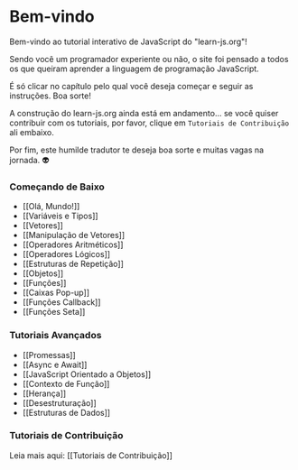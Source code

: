 # Bem-vindo

Bem-vindo ao tutorial interativo de JavaScript do "learn-js.org"!

Sendo você um programador experiente ou não, o site foi pensado a todos os que queiram aprender a linguagem de programação JavaScript.

É só clicar no capítulo pelo qual você deseja começar e seguir as instruções. Boa sorte!

A construção do learn-js.org ainda está em andamento... se você quiser contribuir com os tutoriais, por favor, clique em `Tutoriais de Contribuição` ali embaixo.

Por fim, este humilde tradutor te deseja boa sorte e muitas vagas na jornada. :alien:

### Começando de Baixo

- [[Olá, Mundo!]]
- [[Variáveis e Tipos]]
- [[Vetores]]
- [[Manipulação de Vetores]]
- [[Operadores Aritméticos]]
- [[Operadores Lógicos]]
- [[Estruturas de Repetição]]
- [[Objetos]]
- [[Funções]]
- [[Caixas Pop-up]]
- [[Funções Callback]]
- [[Funções Seta]]

### Tutoriais Avançados

- [[Promessas]]
- [[Async e Await]]
- [[JavaScript Orientado a Objetos]]
- [[Contexto de Função]]
- [[Herança]]
- [[Desestruturação]]
- [[Estruturas de Dados]]

### Tutoriais de Contribuição

Leia mais aqui: [[Tutoriais de Contribuição]]